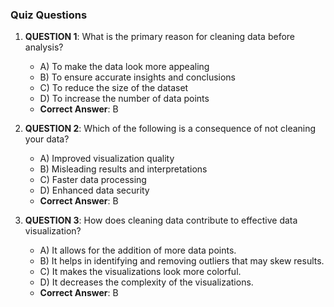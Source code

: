 ### Quiz Questions ###

1. **QUESTION 1**: What is the primary reason for cleaning data before analysis?
   - A) To make the data look more appealing
   - B) To ensure accurate insights and conclusions
   - C) To reduce the size of the dataset
   - D) To increase the number of data points
   - **Correct Answer**: B

2. **QUESTION 2**: Which of the following is a consequence of not cleaning your data?
   - A) Improved visualization quality
   - B) Misleading results and interpretations
   - C) Faster data processing
   - D) Enhanced data security
   - **Correct Answer**: B

3. **QUESTION 3**: How does cleaning data contribute to effective data visualization?
   - A) It allows for the addition of more data points.
   - B) It helps in identifying and removing outliers that may skew results.
   - C) It makes the visualizations look more colorful.
   - D) It decreases the complexity of the visualizations.
   - **Correct Answer**: B